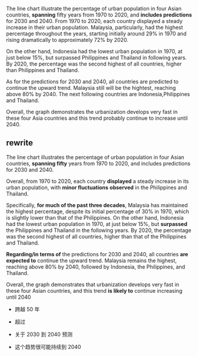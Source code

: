 The line chart illustrate the percentage of urban population in four Asian countries, **spanning** fifty years from 1970 to 2020, and **includes predictions** for 2030 and 2040.
From 1970 to 2020, each country displayed a steady increase in their urban population. Malaysia, particularly, had the highest percentage throughout the years, starting initially around 29% in 1970 and rising dramatically to approximately 72% by 2020.

On the other hand, Indonesia had the lowest urban population in 1970, at just below 15%, but surpassed Philippines and Thailand in following years. By 2020, the percentage was the second highest of all countries, higher than Philippines and Thailand.

As for the predictions for 2030 and 2040, all countries are predicted to continue the upward trend. Malaysia still will be the hightest, reaching above 80% by 2040. The next following countries are Indonesia,Philippines and Thailand.

Overall, the graph demonstrates the urbanization develops very fast in these four Asia countries and this trend probably continue to increase until 2040.

## rewrite

The line chart illustrates the percentage of urban population in four Asian countries, **spanning fifty** years from 1970 to 2020, and includes predictions for 2030 and 2040.

Overall, from 1970 to 2020, each country **displayed** a steady increase in its urban population, with **minor fluctuations** **observed** in the Philippines and Thailand.

Specifically, **for much of the past three decades**, Malaysia has maintained the highest percentage, despite its initial percentage of 30% in 1970, which is slightly lower than that of the Philippines. On the other hand, Indonesia had the lowest urban population in 1970, at just below 15%, but **surpassed** the Philippines and Thailand in the following years. By 2020, the percentage was the second highest of all countries, higher than that of the Philippines and Thailand.

**Regarding/in terms of** the predictions for 2030 and 2040, all countries **are expected to** continue the upward trend. Malaysia remains the highest, reaching above 80% by 2040, followed by Indonesia, the Philippines, and Thailand.

Overall, the graph demonstrates that urbanization develops very fast in these four Asian countries, and this trend **is likely to** continue increasing until 2040

- 跨越 50 年

- 超过
- 关于 2030 到 2040 预测
- 这个趋势很可能持续到 2040
